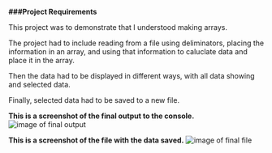 **###Project Requirements**

This project was to demonstrate that I understood making arrays. 

The project had to include reading from a file using deliminators, placing the information in an array,
and using that information to caluclate data and place it in the array. 

Then the data had to be displayed in different ways, with all data showing and selected data. 

Finally, selected data had to be saved to a new file. 


**This is a screenshot of the final output to the console.**
![image of final output](https://imgur.com/6aN0y9F)


**This is a screenshot of the file with the data saved.**
![image of final file](https://imgur.com/vtSoDFM)
